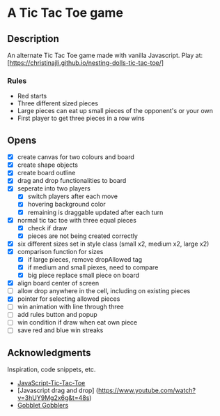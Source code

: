 # A Tic Tac Toe game

## Description

An alternate Tic Tac Toe game made with vanilla Javascript. Play at: [https://christinajli.github.io/nesting-dolls-tic-tac-toe/]

### Rules
* Red starts
* Three different sized pieces
* Large pieces can eat up small pieces of the opponent's or your own
* First player to get three pieces in a row wins

## Opens
- [x] create canvas for two colours and board
- [x] create shape objects
- [x] create board outline
- [x] drag and drop functionalities to board
- [x] seperate into two players
  - [x] switch players after each move
  - [x] hovering background color
  - [x] remaining is draggable updated after each turn
- [x] normal tic tac toe with three equal pieces
  - [x] check if draw
  - [x] pieces are not being created correctly
- [x] six different sizes set in style class (small x2, medium x2, large x2)
- [x] comparison function for sizes
  - [x] if large pieces, remove dropAllowed tag
  - [x] if medium and small piexes, need to compare
  - [x] big piece replace small piece on board
- [x] align board center of screen
- [ ] allow drop anywhere in the cell, including on existing pieces
- [x] pointer for selecting allowed pieces
- [ ] win animation with line through three
- [ ] add rules button and popup
- [ ] win condition if draw when eat own piece
- [ ] save red and blue win streaks

## Acknowledgments
Inspiration, code snippets, etc.
* [JavaScript-Tic-Tac-Toe](https://github.com/WebDevSimplified/JavaScript-Tic-Tac-Toe)
* [Javascript drag and drop] (https://www.youtube.com/watch?v=3hUY9Mg2x6g&t=48s)
* [Gobblet Gobblers](https://www.amazon.com/AFGQIANG-Tic-Tac-Toe-Surprise-Gobble-Classic/dp/B08NVDNH59)
